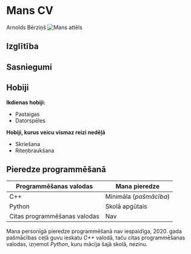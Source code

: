 # Mans CV
Arnolds Bērziņš ![Mans attēls](C:\Users\Dators\Desktop\es.jpg)

## Izglītība

## Sasniegumi

## Hobiji

**Ikdienas hobiji:**
* Pastaigas
* Datorspēles

**Hobiji, kurus veicu vismaz reizi nedēļā**
* Skriešana
* Riteņbraukšana

## Pieredze programmēšanā
|**Programmēšanas valodas**|**Mana pieredze**|
|--------------------------|-----------------|
|C++|Minimāla (*pašmācība*)|
|Python|Skolā apgūtais|
|Citas programmēšanas valodas|Nav|

Mana personīgā pieredze programmēšanā nav iespaidīga, 2020. gada pašmācības ceļā guvu ieskatu *C++* valodā, taču citas programmēšanas valodas, izņemot *Python*, kuru mācīja šajā skolā, nezinu.
